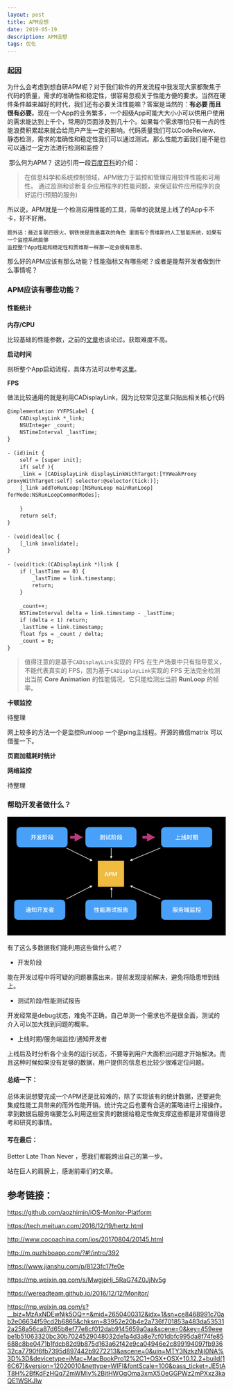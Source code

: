 ```yaml
---
layout: post  
title: APM设想
date: 2019-05-19 
description: APM设想
tags: 优化
---
```


### 起因

​	为什么会考虑到想自研APM呢？对于我们软件的开发流程中我发现大家都聚焦于代码的质量，需求的准确性和稳定性，很容易忽视关于性能方便的要求。当然在硬件条件越来越好的时代，我们还有必要关注性能嘛？答案是当然的：**有必要 而且很有必要**。现在一个App的业务繁多，一个超级App可能大大小小可以供用户使用的需求能达到上千个，常用的页面涉及到几十个。如果每个需求哪怕只有一点的性能浪费积累起来就会给用户产生一定的影响。代码质量我们可以CodeReview、 静态检测，需求的准确性和稳定性我们可以通过测试。那么性能方面我们是不是也可以通过一定方法进行检测和监控？

​	那么何为APM？ 这边引用一段[百度百科](https://baike.baidu.com/item/APM/2132727)的介绍：

> 在信息科学和系统控制领域，APM致力于监控和管理应用软件性能和可用性。
> 通过监测和诊断复杂应用程序的性能问题，来保证软件应用程序的良好运行(预期的服务)

所以说，APM就是一个检测应用性能的工具，简单的说就是上线了的App卡不卡，好不好用。

```
题外话：最近复联四很火，钢铁侠是我最喜欢的角色 里面有个贾维斯的人工智能系统，如果有一个监控系统能够
监控整个App性能和稳定性和贾维斯一样那一定会很有意思。
```

​	那么好的APM应该有那么功能？性能指标又有哪些呢？或者是能帮开发者做到什么事情呢？

### APM应该有哪些功能？

#### 性能统计

**内存/CPU**

比较基础的性能参数，之前的[文章](https://kekeyezi.github.io/2019/01/iOS-App-optimization-series-3-memory/)也谈论过。获取难度不高。

**启动时间**

剖析整个App启动流程，具体方法可以参考[这里](https://kekeyezi.github.io/2018/08/iOS-App-optimization-series-2-startup/)。

**FPS**

做法比较通用的就是利用CADisplayLink，因为比较常见这里只贴出相关核心代码

```
@implementation YYFPSLabel {
    CADisplayLink *_link;
    NSUInteger _count;
    NSTimeInterval _lastTime;    
}

- (id)init {
    self = [super init];
    if( self ){        
    _link = [CADisplayLink displayLinkWithTarget:[YYWeakProxy proxyWithTarget:self] selector:@selector(tick:)];
    [_link addToRunLoop:[NSRunLoop mainRunLoop] forMode:NSRunLoopCommonModes];
        
    }
    return self;
}

- (void)dealloc {
    [_link invalidate];
}

- (void)tick:(CADisplayLink *)link {
    if (_lastTime == 0) {
        _lastTime = link.timestamp;
        return;
    }
    
    _count++;
    NSTimeInterval delta = link.timestamp - _lastTime;
    if (delta < 1) return;
    _lastTime = link.timestamp;
    float fps = _count / delta;
    _count = 0;    
}
```

> 值得注意的是基于`CADisplayLink`实现的 FPS 在生产场景中只有指导意义，不能代表真实的 FPS，因为基于`CADisplayLink`实现的 FPS 无法完全检测出当前 **Core Animation** 的性能情况，它只能检测出当前 **RunLoop** 的帧率。
>

**卡顿监控**

待整理

网上较多的方法一个是监控Runloop 一个是ping主线程。开源的微信matrix 可以借鉴一下。

**页面加载耗时统计**



**网络监控**

待整理



### 帮助开发者做什么？

![APM.001](/assets/images/2019-05/APM.001.png)

有了这么多数据我们能利用这些做什么呢？

* 开发阶段

能在开发过程中将可疑的问题暴露出来，提前发现提前解决，避免将隐患带到线上。

* 测试阶段/性能测试报告

开发经常是debug状态，难免不正确，自己单测一个需求也不是很全面，测试的介入可以加大找到问题的概率。

* 上线时期/服务端监控/通知开发者

上线后及时分析各个业务的运行状态，不要等到用户大面积出问题才开始解决。而且这种时候如果没有足够的数据，用户提供的信息也比较少很难定位问题。



#### 总结一下：

总体来说想要完成一个APM还是比较难的，除了实现该有的统计数据，还要避免集成性能工具带来的而外性能开销。统计完之后也要有合适的策略进行上报操作。拿到数据后服务端要怎么利用这些宝贵的数据给稳定性做支撑这些都是非常值得思考和研究的事情。

#### 写在最后：

Better Late Than Never ，愿我们都能跨出自己的第一步。

站在巨人的肩膀上，感谢前辈们的文章。



## 参考链接：

<https://github.com/aozhimin/iOS-Monitor-Platform>

<https://tech.meituan.com/2016/12/19/hertz.html>

<http://www.cocoachina.com/ios/20170804/20145.html>

<http://m.quzhiboapp.com/?#!/intro/392>

<https://www.jianshu.com/p/8123fc17fe0e>

<https://mp.weixin.qq.com/s/MwgjpHj_5RaG74Z0JjNv5g>

<https://wereadteam.github.io/2016/12/12/Monitor/>

<https://mp.weixin.qq.com/s?__biz=MzAxNDEwNjk5OQ==&mid=2650400312&idx=1&sn=ce8468991c70ab2e06634f59cd2b6865&chksm=83952e20b4e2a736f701853a483da535312a258a56ca87d65b8ef77e8cf012dab9145659a0aa&scene=0&key=459eeebe1b51063320bc30b7024529048032de1a4d3a8e7cf01dbfc995da8f74fe85688c8be0471b1fdcb82d9b875d163a62f42e9ca04946e2c899194097fb93632ca7790f6fb7395d897442b9272213&ascene=0&uin=MTY3NzkzNjI0NA%3D%3D&devicetype=iMac+MacBookPro12%2C1+OSX+OSX+10.12.2+build(16C67)&version=12020010&nettype=WIFI&fontScale=100&pass_ticket=JE5tAT8H%2BfKdFzHQq72mWMIv%2BitHWOqOma3xmX5OeGGPWz2mPXxz3kaQE1WSKJlw>